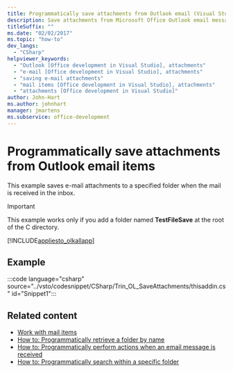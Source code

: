 ```yaml
---
title: Programmatically save attachments from Outlook email (Visual Studio)
description: Save attachments from Microsoft Office Outlook email messages to a specified folder programmatically with C# in Visual Studio.
titleSuffix: ""
ms.date: "02/02/2017"
ms.topic: "how-to"
dev_langs:
  - "CSharp"
helpviewer_keywords:
  - "Outlook [Office development in Visual Studio], attachments"
  - "e-mail [Office development in Visual Studio], attachments"
  - "saving e-mail attachments"
  - "mail items [Office development in Visual Studio], attachments"
  - "attachments [Office development in Visual Studio]"
author: John-Hart
ms.author: johnhart
manager: jmartens
ms.subservice: office-development
---
```

# Programmatically save attachments from Outlook email items

This example saves e-mail attachments to a specified folder when the mail is received in the inbox.

> [!IMPORTANT]
> This example works only if you add a folder named **TestFileSave** at the root of the C directory.

[!INCLUDE[appliesto_olkallapp](../vsto/includes/appliesto-olkallapp-md.md)]

## Example

:::code language="csharp" source="../vsto/codesnippet/CSharp/Trin_OL_SaveAttachments/thisaddin.cs" id="Snippet1":::

## Related content

- [Work with mail items](../vsto/working-with-mail-items.md)
- [How to: Programmatically retrieve a folder by name](../vsto/how-to-programmatically-retrieve-a-folder-by-name.md)
- [How to: Programmatically perform actions when an email message is received](../vsto/how-to-programmatically-perform-actions-when-an-e-mail-message-is-received.md)
- [How to: Programmatically search within a specific folder](../vsto/how-to-programmatically-search-within-a-specific-folder.md)
